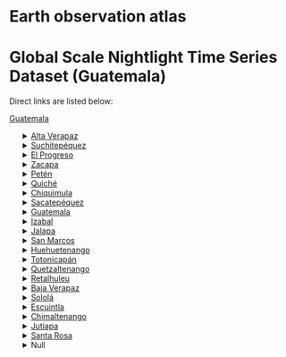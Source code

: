 # Earth observation atlas
 # Global Scale Nightlight Time Series Dataset (Guatemala)
Direct links are listed below:

<a href="https://eoatlas-nightlight.s3.amazonaws.com/eoatlas-monthly-nightlight-00075.csv">Guatemala</a>
<ul>
<details>
<summary><a href="https://eoatlas-nightlight.s3.amazonaws.com/eoatlas-monthly-nightlight-01324.csv">Alta Verapaz</a></summary>
<ul>
<ol>
<li><a href="https://eoatlas-nightlight.s3.amazonaws.com/eoatlas-monthly-nightlight-25172.csv">Cahabón</a></li><li><a href="https://eoatlas-nightlight.s3.amazonaws.com/eoatlas-monthly-nightlight-25179.csv">Chahal</a></li><li><a href="https://eoatlas-nightlight.s3.amazonaws.com/eoatlas-monthly-nightlight-25184.csv">Chicamán</a></li><li><a href="https://eoatlas-nightlight.s3.amazonaws.com/eoatlas-monthly-nightlight-25192.csv">Chisec</a></li><li><a href="https://eoatlas-nightlight.s3.amazonaws.com/eoatlas-monthly-nightlight-25196.csv">Cobán</a></li><li><a href="https://eoatlas-nightlight.s3.amazonaws.com/eoatlas-monthly-nightlight-25233.csv">Fray Bartolomé de Las Casas</a></li><li><a href="https://eoatlas-nightlight.s3.amazonaws.com/eoatlas-monthly-nightlight-25268.csv">Lanquín</a></li><li><a href="https://eoatlas-nightlight.s3.amazonaws.com/eoatlas-monthly-nightlight-25303.csv">Panzós</a></li><li><a href="https://eoatlas-nightlight.s3.amazonaws.com/eoatlas-monthly-nightlight-25323.csv">Raxruhá</a></li><li><a href="https://eoatlas-nightlight.s3.amazonaws.com/eoatlas-monthly-nightlight-25356.csv">San Cristóbal Verapaz</a></li><li><a href="https://eoatlas-nightlight.s3.amazonaws.com/eoatlas-monthly-nightlight-25381.csv">San Juan Chamelco</a></li><li><a href="https://eoatlas-nightlight.s3.amazonaws.com/eoatlas-monthly-nightlight-25412.csv">San Pedro Carchá</a></li><li><a href="https://eoatlas-nightlight.s3.amazonaws.com/eoatlas-monthly-nightlight-25435.csv">Santa Catalina La Tinta</a></li><li><a href="https://eoatlas-nightlight.s3.amazonaws.com/eoatlas-monthly-nightlight-25447.csv">Santa Cruz Verapaz</a></li><li><a href="https://eoatlas-nightlight.s3.amazonaws.com/eoatlas-monthly-nightlight-25465.csv">Senahú</a></li><li><a href="https://eoatlas-nightlight.s3.amazonaws.com/eoatlas-monthly-nightlight-25475.csv">Tactic</a></li><li><a href="https://eoatlas-nightlight.s3.amazonaws.com/eoatlas-monthly-nightlight-25477.csv">Tamahú</a></li><li><a href="https://eoatlas-nightlight.s3.amazonaws.com/eoatlas-monthly-nightlight-25486.csv">Tucurú</a></li></ul>
</ol>
</details>
<details>
<summary><a href="https://eoatlas-nightlight.s3.amazonaws.com/eoatlas-monthly-nightlight-01325.csv">Suchitepéquez</a></summary>
<ul>
<ol>
<li><a href="https://eoatlas-nightlight.s3.amazonaws.com/eoatlas-monthly-nightlight-25183.csv">Chicacao</a></li><li><a href="https://eoatlas-nightlight.s3.amazonaws.com/eoatlas-monthly-nightlight-25212.csv">Cuyotenango</a></li><li><a href="https://eoatlas-nightlight.s3.amazonaws.com/eoatlas-monthly-nightlight-25277.csv">Mazatenango</a></li><li><a href="https://eoatlas-nightlight.s3.amazonaws.com/eoatlas-monthly-nightlight-25307.csv">Patulul</a></li><li><a href="https://eoatlas-nightlight.s3.amazonaws.com/eoatlas-monthly-nightlight-25315.csv">Pueblo Nuevo</a></li><li><a href="https://eoatlas-nightlight.s3.amazonaws.com/eoatlas-monthly-nightlight-25326.csv">Río Bravo</a></li><li><a href="https://eoatlas-nightlight.s3.amazonaws.com/eoatlas-monthly-nightlight-25331.csv">Samayac</a></li><li><a href="https://eoatlas-nightlight.s3.amazonaws.com/eoatlas-monthly-nightlight-25345.csv">San Antonio Suchitepéquez</a></li><li><a href="https://eoatlas-nightlight.s3.amazonaws.com/eoatlas-monthly-nightlight-25350.csv">San Bernardino</a></li><li><a href="https://eoatlas-nightlight.s3.amazonaws.com/eoatlas-monthly-nightlight-25362.csv">San Francisco Zapotitlán</a></li><li><a href="https://eoatlas-nightlight.s3.amazonaws.com/eoatlas-monthly-nightlight-25363.csv">San Gabriel</a></li><li><a href="https://eoatlas-nightlight.s3.amazonaws.com/eoatlas-monthly-nightlight-25373.csv">San José El Ídolo</a></li><li><a href="https://eoatlas-nightlight.s3.amazonaws.com/eoatlas-monthly-nightlight-25375.csv">San José La Máquina</a></li><li><a href="https://eoatlas-nightlight.s3.amazonaws.com/eoatlas-monthly-nightlight-25380.csv">San Juan Bautista</a></li><li><a href="https://eoatlas-nightlight.s3.amazonaws.com/eoatlas-monthly-nightlight-25388.csv">San Lorenzo</a></li><li><a href="https://eoatlas-nightlight.s3.amazonaws.com/eoatlas-monthly-nightlight-25406.csv">San Miguel Panán</a></li><li><a href="https://eoatlas-nightlight.s3.amazonaws.com/eoatlas-monthly-nightlight-25409.csv">San Pablo Jocopilas</a></li><li><a href="https://eoatlas-nightlight.s3.amazonaws.com/eoatlas-monthly-nightlight-25433.csv">Santa Bárbara</a></li><li><a href="https://eoatlas-nightlight.s3.amazonaws.com/eoatlas-monthly-nightlight-25461.csv">Santo Domingo Suchitepéquez</a></li><li><a href="https://eoatlas-nightlight.s3.amazonaws.com/eoatlas-monthly-nightlight-25463.csv">Santo Tomás La Unión</a></li><li><a href="https://eoatlas-nightlight.s3.amazonaws.com/eoatlas-monthly-nightlight-25499.csv">Zunilito</a></li></ul>
</ol>
</details>
<details>
<summary><a href="https://eoatlas-nightlight.s3.amazonaws.com/eoatlas-monthly-nightlight-01326.csv">El Progreso</a></summary>
<ul>
<ol>
<li><a href="https://eoatlas-nightlight.s3.amazonaws.com/eoatlas-monthly-nightlight-25219.csv">El Jícaro</a></li><li><a href="https://eoatlas-nightlight.s3.amazonaws.com/eoatlas-monthly-nightlight-25238.csv">Guastatoya</a></li><li><a href="https://eoatlas-nightlight.s3.amazonaws.com/eoatlas-monthly-nightlight-25283.csv">Morazán</a></li><li><a href="https://eoatlas-nightlight.s3.amazonaws.com/eoatlas-monthly-nightlight-25332.csv">San Agustín Acasaguastlán</a></li><li><a href="https://eoatlas-nightlight.s3.amazonaws.com/eoatlas-monthly-nightlight-25342.csv">San Antonio La Paz</a></li><li><a href="https://eoatlas-nightlight.s3.amazonaws.com/eoatlas-monthly-nightlight-25353.csv">San Cristóbal Acasaguastlán</a></li><li><a href="https://eoatlas-nightlight.s3.amazonaws.com/eoatlas-monthly-nightlight-25428.csv">Sanarate</a></li><li><a href="https://eoatlas-nightlight.s3.amazonaws.com/eoatlas-monthly-nightlight-25429.csv">Sansare</a></li></ul>
</ol>
</details>
<details>
<summary><a href="https://eoatlas-nightlight.s3.amazonaws.com/eoatlas-monthly-nightlight-01327.csv">Zacapa</a></summary>
<ul>
<ol>
<li><a href="https://eoatlas-nightlight.s3.amazonaws.com/eoatlas-monthly-nightlight-25170.csv">Cabañas</a></li><li><a href="https://eoatlas-nightlight.s3.amazonaws.com/eoatlas-monthly-nightlight-25229.csv">Estanzuela</a></li><li><a href="https://eoatlas-nightlight.s3.amazonaws.com/eoatlas-monthly-nightlight-25236.csv">Gualán</a></li><li><a href="https://eoatlas-nightlight.s3.amazonaws.com/eoatlas-monthly-nightlight-25243.csv">Huité</a></li><li><a href="https://eoatlas-nightlight.s3.amazonaws.com/eoatlas-monthly-nightlight-25265.csv">La Unión</a></li><li><a href="https://eoatlas-nightlight.s3.amazonaws.com/eoatlas-monthly-nightlight-25327.csv">Río Hondo</a></li><li><a href="https://eoatlas-nightlight.s3.amazonaws.com/eoatlas-monthly-nightlight-25357.csv">San Diego</a></li><li><a href="https://eoatlas-nightlight.s3.amazonaws.com/eoatlas-monthly-nightlight-25367.csv">San Jorge</a></li><li><a href="https://eoatlas-nightlight.s3.amazonaws.com/eoatlas-monthly-nightlight-25481.csv">Teculután</a></li><li><a href="https://eoatlas-nightlight.s3.amazonaws.com/eoatlas-monthly-nightlight-25489.csv">Usumatlán</a></li><li><a href="https://eoatlas-nightlight.s3.amazonaws.com/eoatlas-monthly-nightlight-25494.csv">Zacapa</a></li></ul>
</ol>
</details>
<details>
<summary><a href="https://eoatlas-nightlight.s3.amazonaws.com/eoatlas-monthly-nightlight-01328.csv">Petén</a></summary>
<ul>
<ol>
</ul>
</ol>
</details>
<details>
<summary><a href="https://eoatlas-nightlight.s3.amazonaws.com/eoatlas-monthly-nightlight-01329.csv">Quiché</a></summary>
<ul>
<ol>
<li><a href="https://eoatlas-nightlight.s3.amazonaws.com/eoatlas-monthly-nightlight-25175.csv">Canillá</a></li><li><a href="https://eoatlas-nightlight.s3.amazonaws.com/eoatlas-monthly-nightlight-25180.csv">Chajul</a></li><li><a href="https://eoatlas-nightlight.s3.amazonaws.com/eoatlas-monthly-nightlight-25185.csv">Chiché</a></li><li><a href="https://eoatlas-nightlight.s3.amazonaws.com/eoatlas-monthly-nightlight-25186.csv">Chichicastenango</a></li><li><a href="https://eoatlas-nightlight.s3.amazonaws.com/eoatlas-monthly-nightlight-25189.csv">Chinique</a></li><li><a href="https://eoatlas-nightlight.s3.amazonaws.com/eoatlas-monthly-nightlight-25211.csv">Cunén</a></li><li><a href="https://eoatlas-nightlight.s3.amazonaws.com/eoatlas-monthly-nightlight-25245.csv">Ixcán</a></li><li><a href="https://eoatlas-nightlight.s3.amazonaws.com/eoatlas-monthly-nightlight-25255.csv">Joyabaj</a></li><li><a href="https://eoatlas-nightlight.s3.amazonaws.com/eoatlas-monthly-nightlight-25286.csv">Nebaj</a></li><li><a href="https://eoatlas-nightlight.s3.amazonaws.com/eoatlas-monthly-nightlight-25297.csv">Pachalum</a></li><li><a href="https://eoatlas-nightlight.s3.amazonaws.com/eoatlas-monthly-nightlight-25309.csv">Patzité</a></li><li><a href="https://eoatlas-nightlight.s3.amazonaws.com/eoatlas-monthly-nightlight-25328.csv">Sacapulas</a></li><li><a href="https://eoatlas-nightlight.s3.amazonaws.com/eoatlas-monthly-nightlight-25335.csv">San Andrés Sajcabajá</a></li><li><a href="https://eoatlas-nightlight.s3.amazonaws.com/eoatlas-monthly-nightlight-25341.csv">San Antonio Ilotenango</a></li><li><a href="https://eoatlas-nightlight.s3.amazonaws.com/eoatlas-monthly-nightlight-25347.csv">San Bartolomé Jocotenango</a></li><li><a href="https://eoatlas-nightlight.s3.amazonaws.com/eoatlas-monthly-nightlight-25382.csv">San Juan Cotzal</a></li><li><a href="https://eoatlas-nightlight.s3.amazonaws.com/eoatlas-monthly-nightlight-25413.csv">San Pedro Jocopilas</a></li><li><a href="https://eoatlas-nightlight.s3.amazonaws.com/eoatlas-monthly-nightlight-25443.csv">Santa Cruz del Quiché</a></li><li><a href="https://eoatlas-nightlight.s3.amazonaws.com/eoatlas-monthly-nightlight-25488.csv">Uspantán</a></li><li><a href="https://eoatlas-nightlight.s3.amazonaws.com/eoatlas-monthly-nightlight-25495.csv">Zacualpa</a></li></ul>
</ol>
</details>
<details>
<summary><a href="https://eoatlas-nightlight.s3.amazonaws.com/eoatlas-monthly-nightlight-01330.csv">Chiquimula</a></summary>
<ul>
<ol>
<li><a href="https://eoatlas-nightlight.s3.amazonaws.com/eoatlas-monthly-nightlight-25174.csv">Camotán</a></li><li><a href="https://eoatlas-nightlight.s3.amazonaws.com/eoatlas-monthly-nightlight-25190.csv">Chiquimula</a></li><li><a href="https://eoatlas-nightlight.s3.amazonaws.com/eoatlas-monthly-nightlight-25205.csv">Concepción Las Minas</a></li><li><a href="https://eoatlas-nightlight.s3.amazonaws.com/eoatlas-monthly-nightlight-25227.csv">Esquipulas</a></li><li><a href="https://eoatlas-nightlight.s3.amazonaws.com/eoatlas-monthly-nightlight-25244.csv">Ipala</a></li><li><a href="https://eoatlas-nightlight.s3.amazonaws.com/eoatlas-monthly-nightlight-25253.csv">Jocotán</a></li><li><a href="https://eoatlas-nightlight.s3.amazonaws.com/eoatlas-monthly-nightlight-25294.csv">Olopa</a></li><li><a href="https://eoatlas-nightlight.s3.amazonaws.com/eoatlas-monthly-nightlight-25321.csv">Quezaltepeque</a></li><li><a href="https://eoatlas-nightlight.s3.amazonaws.com/eoatlas-monthly-nightlight-25365.csv">San Jacinto</a></li><li><a href="https://eoatlas-nightlight.s3.amazonaws.com/eoatlas-monthly-nightlight-25374.csv">San José La Arada</a></li><li><a href="https://eoatlas-nightlight.s3.amazonaws.com/eoatlas-monthly-nightlight-25383.csv">San Juan Ermita</a></li></ul>
</ol>
</details>
<details>
<summary><a href="https://eoatlas-nightlight.s3.amazonaws.com/eoatlas-monthly-nightlight-01331.csv">Sacatepéquez</a></summary>
<ul>
<ol>
<li><a href="https://eoatlas-nightlight.s3.amazonaws.com/eoatlas-monthly-nightlight-25162.csv">Alotenango</a></li><li><a href="https://eoatlas-nightlight.s3.amazonaws.com/eoatlas-monthly-nightlight-25164.csv">Antigua Guatemala</a></li><li><a href="https://eoatlas-nightlight.s3.amazonaws.com/eoatlas-monthly-nightlight-25194.csv">Ciudad Vieja</a></li><li><a href="https://eoatlas-nightlight.s3.amazonaws.com/eoatlas-monthly-nightlight-25254.csv">Jocotenango</a></li><li><a href="https://eoatlas-nightlight.s3.amazonaws.com/eoatlas-monthly-nightlight-25272.csv">Magdalena Milpas Altas</a></li><li><a href="https://eoatlas-nightlight.s3.amazonaws.com/eoatlas-monthly-nightlight-25306.csv">Pastores</a></li><li><a href="https://eoatlas-nightlight.s3.amazonaws.com/eoatlas-monthly-nightlight-25339.csv">San Antonio Aguas Calientes</a></li><li><a href="https://eoatlas-nightlight.s3.amazonaws.com/eoatlas-monthly-nightlight-25348.csv">San Bartolomé Milpas Altas</a></li><li><a href="https://eoatlas-nightlight.s3.amazonaws.com/eoatlas-monthly-nightlight-25390.csv">San Lucas Sacatepéquez</a></li><li><a href="https://eoatlas-nightlight.s3.amazonaws.com/eoatlas-monthly-nightlight-25404.csv">San Miguel Dueñas</a></li><li><a href="https://eoatlas-nightlight.s3.amazonaws.com/eoatlas-monthly-nightlight-25436.csv">Santa Catarina Barahona</a></li><li><a href="https://eoatlas-nightlight.s3.amazonaws.com/eoatlas-monthly-nightlight-25451.csv">Santa Lucía Milpas Altas</a></li><li><a href="https://eoatlas-nightlight.s3.amazonaws.com/eoatlas-monthly-nightlight-25454.csv">Santa María de Jesús</a></li><li><a href="https://eoatlas-nightlight.s3.amazonaws.com/eoatlas-monthly-nightlight-25460.csv">Santiago Sacatepéquez</a></li><li><a href="https://eoatlas-nightlight.s3.amazonaws.com/eoatlas-monthly-nightlight-25462.csv">Santo Domingo Xenacoj</a></li><li><a href="https://eoatlas-nightlight.s3.amazonaws.com/eoatlas-monthly-nightlight-25473.csv">Sumpango</a></li></ul>
</ol>
</details>
<details>
<summary><a href="https://eoatlas-nightlight.s3.amazonaws.com/eoatlas-monthly-nightlight-01332.csv">Guatemala</a></summary>
<ul>
<ol>
<li><a href="https://eoatlas-nightlight.s3.amazonaws.com/eoatlas-monthly-nightlight-25163.csv">Amatitlán</a></li><li><a href="https://eoatlas-nightlight.s3.amazonaws.com/eoatlas-monthly-nightlight-25188.csv">Chinautla</a></li><li><a href="https://eoatlas-nightlight.s3.amazonaws.com/eoatlas-monthly-nightlight-25193.csv">Chuarrancho</a></li><li><a href="https://eoatlas-nightlight.s3.amazonaws.com/eoatlas-monthly-nightlight-25232.csv">Fraijanes</a></li><li><a href="https://eoatlas-nightlight.s3.amazonaws.com/eoatlas-monthly-nightlight-25239.csv">Guatemala</a></li><li><a href="https://eoatlas-nightlight.s3.amazonaws.com/eoatlas-monthly-nightlight-25266.csv">Lago De Amatitlan</a></li><li><a href="https://eoatlas-nightlight.s3.amazonaws.com/eoatlas-monthly-nightlight-25279.csv">Mixco</a></li><li><a href="https://eoatlas-nightlight.s3.amazonaws.com/eoatlas-monthly-nightlight-25299.csv">Palencia</a></li><li><a href="https://eoatlas-nightlight.s3.amazonaws.com/eoatlas-monthly-nightlight-25311.csv">Petapa</a></li><li><a href="https://eoatlas-nightlight.s3.amazonaws.com/eoatlas-monthly-nightlight-25372.csv">San José del Golfo</a></li><li><a href="https://eoatlas-nightlight.s3.amazonaws.com/eoatlas-monthly-nightlight-25377.csv">San José Pinula</a></li><li><a href="https://eoatlas-nightlight.s3.amazonaws.com/eoatlas-monthly-nightlight-25386.csv">San Juan Sacatepéquez</a></li><li><a href="https://eoatlas-nightlight.s3.amazonaws.com/eoatlas-monthly-nightlight-25411.csv">San Pedro Ayampuc</a></li><li><a href="https://eoatlas-nightlight.s3.amazonaws.com/eoatlas-monthly-nightlight-25417.csv">San Pedro Sacatepéquez</a></li><li><a href="https://eoatlas-nightlight.s3.amazonaws.com/eoatlas-monthly-nightlight-25423.csv">San Raimundo</a></li><li><a href="https://eoatlas-nightlight.s3.amazonaws.com/eoatlas-monthly-nightlight-25440.csv">Santa Catarina Pinula</a></li><li><a href="https://eoatlas-nightlight.s3.amazonaws.com/eoatlas-monthly-nightlight-25490.csv">Villa Canales</a></li><li><a href="https://eoatlas-nightlight.s3.amazonaws.com/eoatlas-monthly-nightlight-25491.csv">Villa Nueva</a></li></ul>
</ol>
</details>
<details>
<summary><a href="https://eoatlas-nightlight.s3.amazonaws.com/eoatlas-monthly-nightlight-01333.csv">Izabal</a></summary>
<ul>
<ol>
<li><a href="https://eoatlas-nightlight.s3.amazonaws.com/eoatlas-monthly-nightlight-25218.csv">El Estor</a></li><li><a href="https://eoatlas-nightlight.s3.amazonaws.com/eoatlas-monthly-nightlight-25270.csv">Lívingston</a></li><li><a href="https://eoatlas-nightlight.s3.amazonaws.com/eoatlas-monthly-nightlight-25271.csv">Los Amates</a></li><li><a href="https://eoatlas-nightlight.s3.amazonaws.com/eoatlas-monthly-nightlight-25282.csv">Morales</a></li><li><a href="https://eoatlas-nightlight.s3.amazonaws.com/eoatlas-monthly-nightlight-25317.csv">Puerto Barrios</a></li></ul>
</ol>
</details>
<details>
<summary><a href="https://eoatlas-nightlight.s3.amazonaws.com/eoatlas-monthly-nightlight-01334.csv">Jalapa</a></summary>
<ul>
<ol>
<li><a href="https://eoatlas-nightlight.s3.amazonaws.com/eoatlas-monthly-nightlight-25250.csv">Jalapa</a></li><li><a href="https://eoatlas-nightlight.s3.amazonaws.com/eoatlas-monthly-nightlight-25276.csv">Mataquescuintla</a></li><li><a href="https://eoatlas-nightlight.s3.amazonaws.com/eoatlas-monthly-nightlight-25281.csv">Monjas</a></li><li><a href="https://eoatlas-nightlight.s3.amazonaws.com/eoatlas-monthly-nightlight-25351.csv">San Carlos Alzatate</a></li><li><a href="https://eoatlas-nightlight.s3.amazonaws.com/eoatlas-monthly-nightlight-25393.csv">San Luis Jilotepeque</a></li><li><a href="https://eoatlas-nightlight.s3.amazonaws.com/eoatlas-monthly-nightlight-25394.csv">San Manuel Chaparrón</a></li><li><a href="https://eoatlas-nightlight.s3.amazonaws.com/eoatlas-monthly-nightlight-25416.csv">San Pedro Pinula</a></li></ul>
</ol>
</details>
<details>
<summary><a href="https://eoatlas-nightlight.s3.amazonaws.com/eoatlas-monthly-nightlight-01335.csv">San Marcos</a></summary>
<ul>
<ol>
<li><a href="https://eoatlas-nightlight.s3.amazonaws.com/eoatlas-monthly-nightlight-25167.csv">Ayutla</a></li><li><a href="https://eoatlas-nightlight.s3.amazonaws.com/eoatlas-monthly-nightlight-25178.csv">Catarina</a></li><li><a href="https://eoatlas-nightlight.s3.amazonaws.com/eoatlas-monthly-nightlight-25201.csv">Comitancillo</a></li><li><a href="https://eoatlas-nightlight.s3.amazonaws.com/eoatlas-monthly-nightlight-25206.csv">Concepción Tutuapa</a></li><li><a href="https://eoatlas-nightlight.s3.amazonaws.com/eoatlas-monthly-nightlight-25222.csv">El Quetzal</a></li><li><a href="https://eoatlas-nightlight.s3.amazonaws.com/eoatlas-monthly-nightlight-25223.csv">El Rodeo</a></li><li><a href="https://eoatlas-nightlight.s3.amazonaws.com/eoatlas-monthly-nightlight-25225.csv">El Tumbador</a></li><li><a href="https://eoatlas-nightlight.s3.amazonaws.com/eoatlas-monthly-nightlight-25228.csv">Esquipulas Palo Gordo</a></li><li><a href="https://eoatlas-nightlight.s3.amazonaws.com/eoatlas-monthly-nightlight-25246.csv">Ixchiguán</a></li><li><a href="https://eoatlas-nightlight.s3.amazonaws.com/eoatlas-monthly-nightlight-25257.csv">La Blanca</a></li><li><a href="https://eoatlas-nightlight.s3.amazonaws.com/eoatlas-monthly-nightlight-25264.csv">La Reforma</a></li><li><a href="https://eoatlas-nightlight.s3.amazonaws.com/eoatlas-monthly-nightlight-25273.csv">Malacatán</a></li><li><a href="https://eoatlas-nightlight.s3.amazonaws.com/eoatlas-monthly-nightlight-25290.csv">Nuevo Progreso</a></li><li><a href="https://eoatlas-nightlight.s3.amazonaws.com/eoatlas-monthly-nightlight-25292.csv">Ocós</a></li><li><a href="https://eoatlas-nightlight.s3.amazonaws.com/eoatlas-monthly-nightlight-25298.csv">Pajapita</a></li><li><a href="https://eoatlas-nightlight.s3.amazonaws.com/eoatlas-monthly-nightlight-25325.csv">Río Blanco</a></li><li><a href="https://eoatlas-nightlight.s3.amazonaws.com/eoatlas-monthly-nightlight-25344.csv">San Antonio Sacatepéquez</a></li><li><a href="https://eoatlas-nightlight.s3.amazonaws.com/eoatlas-monthly-nightlight-25354.csv">San Cristóbal Cucho</a></li><li><a href="https://eoatlas-nightlight.s3.amazonaws.com/eoatlas-monthly-nightlight-25376.csv">San José Ojetenam</a></li><li><a href="https://eoatlas-nightlight.s3.amazonaws.com/eoatlas-monthly-nightlight-25389.csv">San Lorenzo</a></li><li><a href="https://eoatlas-nightlight.s3.amazonaws.com/eoatlas-monthly-nightlight-25395.csv">San Marcos</a></li><li><a href="https://eoatlas-nightlight.s3.amazonaws.com/eoatlas-monthly-nightlight-25405.csv">San Miguel Ixtahuacán</a></li><li><a href="https://eoatlas-nightlight.s3.amazonaws.com/eoatlas-monthly-nightlight-25408.csv">San Pablo</a></li><li><a href="https://eoatlas-nightlight.s3.amazonaws.com/eoatlas-monthly-nightlight-25418.csv">San Pedro Sacatepéquez</a></li><li><a href="https://eoatlas-nightlight.s3.amazonaws.com/eoatlas-monthly-nightlight-25422.csv">San Rafael Pie de la Cuesta</a></li><li><a href="https://eoatlas-nightlight.s3.amazonaws.com/eoatlas-monthly-nightlight-25467.csv">Sibinal</a></li><li><a href="https://eoatlas-nightlight.s3.amazonaws.com/eoatlas-monthly-nightlight-25468.csv">Sipacapa</a></li><li><a href="https://eoatlas-nightlight.s3.amazonaws.com/eoatlas-monthly-nightlight-25474.csv">Tacaná</a></li><li><a href="https://eoatlas-nightlight.s3.amazonaws.com/eoatlas-monthly-nightlight-25476.csv">Tajumulco</a></li><li><a href="https://eoatlas-nightlight.s3.amazonaws.com/eoatlas-monthly-nightlight-25482.csv">Tejutla</a></li></ul>
</ol>
</details>
<details>
<summary><a href="https://eoatlas-nightlight.s3.amazonaws.com/eoatlas-monthly-nightlight-01336.csv">Huehuetenango</a></summary>
<ul>
<ol>
<li><a href="https://eoatlas-nightlight.s3.amazonaws.com/eoatlas-monthly-nightlight-25160.csv">Aguacatán</a></li><li><a href="https://eoatlas-nightlight.s3.amazonaws.com/eoatlas-monthly-nightlight-25169.csv">Barillas</a></li><li><a href="https://eoatlas-nightlight.s3.amazonaws.com/eoatlas-monthly-nightlight-25182.csv">Chiantla</a></li><li><a href="https://eoatlas-nightlight.s3.amazonaws.com/eoatlas-monthly-nightlight-25198.csv">Colotenango</a></li><li><a href="https://eoatlas-nightlight.s3.amazonaws.com/eoatlas-monthly-nightlight-25204.csv">Concepción Huista</a></li><li><a href="https://eoatlas-nightlight.s3.amazonaws.com/eoatlas-monthly-nightlight-25210.csv">Cuilco</a></li><li><a href="https://eoatlas-nightlight.s3.amazonaws.com/eoatlas-monthly-nightlight-25241.csv">Huehuetenango</a></li><li><a href="https://eoatlas-nightlight.s3.amazonaws.com/eoatlas-monthly-nightlight-25247.csv">Ixtahuacán</a></li><li><a href="https://eoatlas-nightlight.s3.amazonaws.com/eoatlas-monthly-nightlight-25249.csv">Jacaltenango</a></li><li><a href="https://eoatlas-nightlight.s3.amazonaws.com/eoatlas-monthly-nightlight-25259.csv">La Democracia</a></li><li><a href="https://eoatlas-nightlight.s3.amazonaws.com/eoatlas-monthly-nightlight-25262.csv">La Libertad</a></li><li><a href="https://eoatlas-nightlight.s3.amazonaws.com/eoatlas-monthly-nightlight-25274.csv">Malacatancito</a></li><li><a href="https://eoatlas-nightlight.s3.amazonaws.com/eoatlas-monthly-nightlight-25287.csv">Nentón</a></li><li><a href="https://eoatlas-nightlight.s3.amazonaws.com/eoatlas-monthly-nightlight-25312.csv">Petatán</a></li><li><a href="https://eoatlas-nightlight.s3.amazonaws.com/eoatlas-monthly-nightlight-25340.csv">San Antonio Huista</a></li><li><a href="https://eoatlas-nightlight.s3.amazonaws.com/eoatlas-monthly-nightlight-25364.csv">San Gaspar Ixchil</a></li><li><a href="https://eoatlas-nightlight.s3.amazonaws.com/eoatlas-monthly-nightlight-25379.csv">San Juan Atitán</a></li><li><a href="https://eoatlas-nightlight.s3.amazonaws.com/eoatlas-monthly-nightlight-25384.csv">San Juan Ixcoy</a></li><li><a href="https://eoatlas-nightlight.s3.amazonaws.com/eoatlas-monthly-nightlight-25401.csv">San Mateo Ixtatán</a></li><li><a href="https://eoatlas-nightlight.s3.amazonaws.com/eoatlas-monthly-nightlight-25402.csv">San Miguel Acatán</a></li><li><a href="https://eoatlas-nightlight.s3.amazonaws.com/eoatlas-monthly-nightlight-25415.csv">San Pedro Necta</a></li><li><a href="https://eoatlas-nightlight.s3.amazonaws.com/eoatlas-monthly-nightlight-25419.csv">San Rafael La Independencia</a></li><li><a href="https://eoatlas-nightlight.s3.amazonaws.com/eoatlas-monthly-nightlight-25421.csv">San Rafael Petzal</a></li><li><a href="https://eoatlas-nightlight.s3.amazonaws.com/eoatlas-monthly-nightlight-25425.csv">San Sebastián Coatán</a></li><li><a href="https://eoatlas-nightlight.s3.amazonaws.com/eoatlas-monthly-nightlight-25426.csv">San Sebastián Huehuetenango</a></li><li><a href="https://eoatlas-nightlight.s3.amazonaws.com/eoatlas-monthly-nightlight-25431.csv">Santa Ana Huista</a></li><li><a href="https://eoatlas-nightlight.s3.amazonaws.com/eoatlas-monthly-nightlight-25434.csv">Santa Bárbara</a></li><li><a href="https://eoatlas-nightlight.s3.amazonaws.com/eoatlas-monthly-nightlight-25448.csv">Santa Eulalia</a></li><li><a href="https://eoatlas-nightlight.s3.amazonaws.com/eoatlas-monthly-nightlight-25459.csv">Santiago Chimaltenango</a></li><li><a href="https://eoatlas-nightlight.s3.amazonaws.com/eoatlas-monthly-nightlight-25472.csv">Soloma</a></li><li><a href="https://eoatlas-nightlight.s3.amazonaws.com/eoatlas-monthly-nightlight-25480.csv">Tectitán</a></li><li><a href="https://eoatlas-nightlight.s3.amazonaws.com/eoatlas-monthly-nightlight-25484.csv">Todos Santos Cuchumatán</a></li><li><a href="https://eoatlas-nightlight.s3.amazonaws.com/eoatlas-monthly-nightlight-25487.csv">Unión Cantinil</a></li></ul>
</ol>
</details>
<details>
<summary><a href="https://eoatlas-nightlight.s3.amazonaws.com/eoatlas-monthly-nightlight-01337.csv">Totonicapán</a></summary>
<ul>
<ol>
<li><a href="https://eoatlas-nightlight.s3.amazonaws.com/eoatlas-monthly-nightlight-25280.csv">Momostenango</a></li><li><a href="https://eoatlas-nightlight.s3.amazonaws.com/eoatlas-monthly-nightlight-25338.csv">San Andrés Xecul</a></li><li><a href="https://eoatlas-nightlight.s3.amazonaws.com/eoatlas-monthly-nightlight-25346.csv">San Bartolo</a></li><li><a href="https://eoatlas-nightlight.s3.amazonaws.com/eoatlas-monthly-nightlight-25355.csv">San Cristóbal Totonicapán</a></li><li><a href="https://eoatlas-nightlight.s3.amazonaws.com/eoatlas-monthly-nightlight-25360.csv">San Francisco El Alto</a></li><li><a href="https://eoatlas-nightlight.s3.amazonaws.com/eoatlas-monthly-nightlight-25450.csv">Santa Lucía La Reforma</a></li><li><a href="https://eoatlas-nightlight.s3.amazonaws.com/eoatlas-monthly-nightlight-25453.csv">Santa María Chiquimula</a></li><li><a href="https://eoatlas-nightlight.s3.amazonaws.com/eoatlas-monthly-nightlight-25485.csv">Totonicapán</a></li></ul>
</ol>
</details>
<details>
<summary><a href="https://eoatlas-nightlight.s3.amazonaws.com/eoatlas-monthly-nightlight-01338.csv">Quetzaltenango</a></summary>
<ul>
<ol>
<li><a href="https://eoatlas-nightlight.s3.amazonaws.com/eoatlas-monthly-nightlight-25161.csv">Almolonga</a></li><li><a href="https://eoatlas-nightlight.s3.amazonaws.com/eoatlas-monthly-nightlight-25171.csv">Cabricán</a></li><li><a href="https://eoatlas-nightlight.s3.amazonaws.com/eoatlas-monthly-nightlight-25173.csv">Cajolá</a></li><li><a href="https://eoatlas-nightlight.s3.amazonaws.com/eoatlas-monthly-nightlight-25176.csv">Cantel</a></li><li><a href="https://eoatlas-nightlight.s3.amazonaws.com/eoatlas-monthly-nightlight-25195.csv">Coatepeque</a></li><li><a href="https://eoatlas-nightlight.s3.amazonaws.com/eoatlas-monthly-nightlight-25197.csv">Colomba</a></li><li><a href="https://eoatlas-nightlight.s3.amazonaws.com/eoatlas-monthly-nightlight-25203.csv">Concepción Chiquirichapa</a></li><li><a href="https://eoatlas-nightlight.s3.amazonaws.com/eoatlas-monthly-nightlight-25220.csv">El Palmar</a></li><li><a href="https://eoatlas-nightlight.s3.amazonaws.com/eoatlas-monthly-nightlight-25231.csv">Flores Costa Cuca</a></li><li><a href="https://eoatlas-nightlight.s3.amazonaws.com/eoatlas-monthly-nightlight-25234.csv">Génova</a></li><li><a href="https://eoatlas-nightlight.s3.amazonaws.com/eoatlas-monthly-nightlight-25242.csv">Huitán</a></li><li><a href="https://eoatlas-nightlight.s3.amazonaws.com/eoatlas-monthly-nightlight-25260.csv">La Esperanza</a></li><li><a href="https://eoatlas-nightlight.s3.amazonaws.com/eoatlas-monthly-nightlight-25293.csv">Olintepeque</a></li><li><a href="https://eoatlas-nightlight.s3.amazonaws.com/eoatlas-monthly-nightlight-25296.csv">Ostuncalco</a></li><li><a href="https://eoatlas-nightlight.s3.amazonaws.com/eoatlas-monthly-nightlight-25300.csv">Palestina de Los Altos</a></li><li><a href="https://eoatlas-nightlight.s3.amazonaws.com/eoatlas-monthly-nightlight-25320.csv">Quetzaltenango</a></li><li><a href="https://eoatlas-nightlight.s3.amazonaws.com/eoatlas-monthly-nightlight-25330.csv">Salcajá</a></li><li><a href="https://eoatlas-nightlight.s3.amazonaws.com/eoatlas-monthly-nightlight-25352.csv">San Carlos Sija</a></li><li><a href="https://eoatlas-nightlight.s3.amazonaws.com/eoatlas-monthly-nightlight-25358.csv">San Felipe</a></li><li><a href="https://eoatlas-nightlight.s3.amazonaws.com/eoatlas-monthly-nightlight-25361.csv">San Francisco La Unión</a></li><li><a href="https://eoatlas-nightlight.s3.amazonaws.com/eoatlas-monthly-nightlight-25398.csv">San Martín Sacatepéquez</a></li><li><a href="https://eoatlas-nightlight.s3.amazonaws.com/eoatlas-monthly-nightlight-25400.csv">San Mateo</a></li><li><a href="https://eoatlas-nightlight.s3.amazonaws.com/eoatlas-monthly-nightlight-25407.csv">San Miguel Sigüila</a></li><li><a href="https://eoatlas-nightlight.s3.amazonaws.com/eoatlas-monthly-nightlight-25466.csv">Sibilia</a></li><li><a href="https://eoatlas-nightlight.s3.amazonaws.com/eoatlas-monthly-nightlight-25498.csv">Zunil</a></li></ul>
</ol>
</details>
<details>
<summary><a href="https://eoatlas-nightlight.s3.amazonaws.com/eoatlas-monthly-nightlight-01339.csv">Retalhuleu</a></summary>
<ul>
<ol>
<li><a href="https://eoatlas-nightlight.s3.amazonaws.com/eoatlas-monthly-nightlight-25181.csv">Champerico</a></li><li><a href="https://eoatlas-nightlight.s3.amazonaws.com/eoatlas-monthly-nightlight-25215.csv">El Asintal</a></li><li><a href="https://eoatlas-nightlight.s3.amazonaws.com/eoatlas-monthly-nightlight-25291.csv">Nuevo San Carlos</a></li><li><a href="https://eoatlas-nightlight.s3.amazonaws.com/eoatlas-monthly-nightlight-25324.csv">Retalhuleu</a></li><li><a href="https://eoatlas-nightlight.s3.amazonaws.com/eoatlas-monthly-nightlight-25337.csv">San Andrés Villa Seca</a></li><li><a href="https://eoatlas-nightlight.s3.amazonaws.com/eoatlas-monthly-nightlight-25399.csv">San Martín Zapotitlán</a></li><li><a href="https://eoatlas-nightlight.s3.amazonaws.com/eoatlas-monthly-nightlight-25424.csv">San Sebastián</a></li><li><a href="https://eoatlas-nightlight.s3.amazonaws.com/eoatlas-monthly-nightlight-25445.csv">Santa Cruz Muluá</a></li></ul>
</ol>
</details>
<details>
<summary><a href="https://eoatlas-nightlight.s3.amazonaws.com/eoatlas-monthly-nightlight-01340.csv">Baja Verapaz</a></summary>
<ul>
<ol>
<li><a href="https://eoatlas-nightlight.s3.amazonaws.com/eoatlas-monthly-nightlight-25208.csv">Cubulco</a></li><li><a href="https://eoatlas-nightlight.s3.amazonaws.com/eoatlas-monthly-nightlight-25217.csv">El Chol</a></li><li><a href="https://eoatlas-nightlight.s3.amazonaws.com/eoatlas-monthly-nightlight-25235.csv">Granados</a></li><li><a href="https://eoatlas-nightlight.s3.amazonaws.com/eoatlas-monthly-nightlight-25318.csv">Purulhá</a></li><li><a href="https://eoatlas-nightlight.s3.amazonaws.com/eoatlas-monthly-nightlight-25322.csv">Rabinal</a></li><li><a href="https://eoatlas-nightlight.s3.amazonaws.com/eoatlas-monthly-nightlight-25329.csv">Salamá</a></li><li><a href="https://eoatlas-nightlight.s3.amazonaws.com/eoatlas-monthly-nightlight-25366.csv">San Jerónimo</a></li><li><a href="https://eoatlas-nightlight.s3.amazonaws.com/eoatlas-monthly-nightlight-25403.csv">San Miguel Chicaj</a></li></ul>
</ol>
</details>
<details>
<summary><a href="https://eoatlas-nightlight.s3.amazonaws.com/eoatlas-monthly-nightlight-01341.csv">Sololá</a></summary>
<ul>
<ol>
<li><a href="https://eoatlas-nightlight.s3.amazonaws.com/eoatlas-monthly-nightlight-25202.csv">Concepción</a></li><li><a href="https://eoatlas-nightlight.s3.amazonaws.com/eoatlas-monthly-nightlight-25267.csv">Lago De Atitlan</a></li><li><a href="https://eoatlas-nightlight.s3.amazonaws.com/eoatlas-monthly-nightlight-25285.csv">Nahualá</a></li><li><a href="https://eoatlas-nightlight.s3.amazonaws.com/eoatlas-monthly-nightlight-25302.csv">Panajachel</a></li><li><a href="https://eoatlas-nightlight.s3.amazonaws.com/eoatlas-monthly-nightlight-25336.csv">San Andrés Semetabaj</a></li><li><a href="https://eoatlas-nightlight.s3.amazonaws.com/eoatlas-monthly-nightlight-25343.csv">San Antonio Palopó</a></li><li><a href="https://eoatlas-nightlight.s3.amazonaws.com/eoatlas-monthly-nightlight-25371.csv">San José Chacayá</a></li><li><a href="https://eoatlas-nightlight.s3.amazonaws.com/eoatlas-monthly-nightlight-25385.csv">San Juan La Laguna</a></li><li><a href="https://eoatlas-nightlight.s3.amazonaws.com/eoatlas-monthly-nightlight-25391.csv">San Lucas Tolimán</a></li><li><a href="https://eoatlas-nightlight.s3.amazonaws.com/eoatlas-monthly-nightlight-25396.csv">San Marcos La Laguna</a></li><li><a href="https://eoatlas-nightlight.s3.amazonaws.com/eoatlas-monthly-nightlight-25410.csv">San Pablo La Laguna</a></li><li><a href="https://eoatlas-nightlight.s3.amazonaws.com/eoatlas-monthly-nightlight-25414.csv">San Pedro La Laguna</a></li><li><a href="https://eoatlas-nightlight.s3.amazonaws.com/eoatlas-monthly-nightlight-25437.csv">Santa Catarina Ixtahuacán</a></li><li><a href="https://eoatlas-nightlight.s3.amazonaws.com/eoatlas-monthly-nightlight-25439.csv">Santa Catarina Palopó</a></li><li><a href="https://eoatlas-nightlight.s3.amazonaws.com/eoatlas-monthly-nightlight-25441.csv">Santa Clara La Laguna</a></li><li><a href="https://eoatlas-nightlight.s3.amazonaws.com/eoatlas-monthly-nightlight-25444.csv">Santa Cruz La Laguna</a></li><li><a href="https://eoatlas-nightlight.s3.amazonaws.com/eoatlas-monthly-nightlight-25452.csv">Santa Lucía Utatlán</a></li><li><a href="https://eoatlas-nightlight.s3.amazonaws.com/eoatlas-monthly-nightlight-25456.csv">Santa María Visitación</a></li><li><a href="https://eoatlas-nightlight.s3.amazonaws.com/eoatlas-monthly-nightlight-25458.csv">Santiago Atitlán</a></li><li><a href="https://eoatlas-nightlight.s3.amazonaws.com/eoatlas-monthly-nightlight-25471.csv">Sololá</a></li></ul>
</ol>
</details>
<details>
<summary><a href="https://eoatlas-nightlight.s3.amazonaws.com/eoatlas-monthly-nightlight-01342.csv">Escuintla</a></summary>
<ul>
<ol>
<li><a href="https://eoatlas-nightlight.s3.amazonaws.com/eoatlas-monthly-nightlight-25226.csv">Escuintla</a></li><li><a href="https://eoatlas-nightlight.s3.amazonaws.com/eoatlas-monthly-nightlight-25237.csv">Guanagazapa</a></li><li><a href="https://eoatlas-nightlight.s3.amazonaws.com/eoatlas-monthly-nightlight-25248.csv">Iztapa</a></li><li><a href="https://eoatlas-nightlight.s3.amazonaws.com/eoatlas-monthly-nightlight-25258.csv">La Democracia</a></li><li><a href="https://eoatlas-nightlight.s3.amazonaws.com/eoatlas-monthly-nightlight-25261.csv">La Gomera</a></li><li><a href="https://eoatlas-nightlight.s3.amazonaws.com/eoatlas-monthly-nightlight-25275.csv">Masagua</a></li><li><a href="https://eoatlas-nightlight.s3.amazonaws.com/eoatlas-monthly-nightlight-25288.csv">Nueva Concepción</a></li><li><a href="https://eoatlas-nightlight.s3.amazonaws.com/eoatlas-monthly-nightlight-25301.csv">Palín</a></li><li><a href="https://eoatlas-nightlight.s3.amazonaws.com/eoatlas-monthly-nightlight-25368.csv">San José</a></li><li><a href="https://eoatlas-nightlight.s3.amazonaws.com/eoatlas-monthly-nightlight-25427.csv">San Vicente Pacaya</a></li><li><a href="https://eoatlas-nightlight.s3.amazonaws.com/eoatlas-monthly-nightlight-25449.csv">Santa Lucía Cotzumalguapa</a></li><li><a href="https://eoatlas-nightlight.s3.amazonaws.com/eoatlas-monthly-nightlight-25469.csv">Sipacate</a></li><li><a href="https://eoatlas-nightlight.s3.amazonaws.com/eoatlas-monthly-nightlight-25470.csv">Siquinalá</a></li><li><a href="https://eoatlas-nightlight.s3.amazonaws.com/eoatlas-monthly-nightlight-25483.csv">Tiquisate</a></li></ul>
</ol>
</details>
<details>
<summary><a href="https://eoatlas-nightlight.s3.amazonaws.com/eoatlas-monthly-nightlight-01343.csv">Chimaltenango</a></summary>
<ul>
<ol>
<li><a href="https://eoatlas-nightlight.s3.amazonaws.com/eoatlas-monthly-nightlight-25158.csv">Acatenango</a></li><li><a href="https://eoatlas-nightlight.s3.amazonaws.com/eoatlas-monthly-nightlight-25187.csv">Chimaltenango</a></li><li><a href="https://eoatlas-nightlight.s3.amazonaws.com/eoatlas-monthly-nightlight-25199.csv">Comalapa</a></li><li><a href="https://eoatlas-nightlight.s3.amazonaws.com/eoatlas-monthly-nightlight-25224.csv">El Tejar</a></li><li><a href="https://eoatlas-nightlight.s3.amazonaws.com/eoatlas-monthly-nightlight-25304.csv">Parramos</a></li><li><a href="https://eoatlas-nightlight.s3.amazonaws.com/eoatlas-monthly-nightlight-25308.csv">Patzicía</a></li><li><a href="https://eoatlas-nightlight.s3.amazonaws.com/eoatlas-monthly-nightlight-25310.csv">Patzún</a></li><li><a href="https://eoatlas-nightlight.s3.amazonaws.com/eoatlas-monthly-nightlight-25313.csv">Pochuta</a></li><li><a href="https://eoatlas-nightlight.s3.amazonaws.com/eoatlas-monthly-nightlight-25334.csv">San Andrés Itzapa</a></li><li><a href="https://eoatlas-nightlight.s3.amazonaws.com/eoatlas-monthly-nightlight-25378.csv">San José Poaquil</a></li><li><a href="https://eoatlas-nightlight.s3.amazonaws.com/eoatlas-monthly-nightlight-25397.csv">San Martín Jilotepeque</a></li><li><a href="https://eoatlas-nightlight.s3.amazonaws.com/eoatlas-monthly-nightlight-25432.csv">Santa Apolonia</a></li><li><a href="https://eoatlas-nightlight.s3.amazonaws.com/eoatlas-monthly-nightlight-25442.csv">Santa Cruz Balanyá</a></li><li><a href="https://eoatlas-nightlight.s3.amazonaws.com/eoatlas-monthly-nightlight-25479.csv">Tecpán Guatemala</a></li><li><a href="https://eoatlas-nightlight.s3.amazonaws.com/eoatlas-monthly-nightlight-25492.csv">Yepocapa</a></li><li><a href="https://eoatlas-nightlight.s3.amazonaws.com/eoatlas-monthly-nightlight-25497.csv">Zaragoza</a></li></ul>
</ol>
</details>
<details>
<summary><a href="https://eoatlas-nightlight.s3.amazonaws.com/eoatlas-monthly-nightlight-01344.csv">Jutiapa</a></summary>
<ul>
<ol>
<li><a href="https://eoatlas-nightlight.s3.amazonaws.com/eoatlas-monthly-nightlight-25159.csv">Agua Blanca</a></li><li><a href="https://eoatlas-nightlight.s3.amazonaws.com/eoatlas-monthly-nightlight-25165.csv">Asunción Mita</a></li><li><a href="https://eoatlas-nightlight.s3.amazonaws.com/eoatlas-monthly-nightlight-25166.csv">Atescatempa</a></li><li><a href="https://eoatlas-nightlight.s3.amazonaws.com/eoatlas-monthly-nightlight-25200.csv">Comapa</a></li><li><a href="https://eoatlas-nightlight.s3.amazonaws.com/eoatlas-monthly-nightlight-25207.csv">Conguaco</a></li><li><a href="https://eoatlas-nightlight.s3.amazonaws.com/eoatlas-monthly-nightlight-25214.csv">El Adelanto</a></li><li><a href="https://eoatlas-nightlight.s3.amazonaws.com/eoatlas-monthly-nightlight-25221.csv">El Progreso</a></li><li><a href="https://eoatlas-nightlight.s3.amazonaws.com/eoatlas-monthly-nightlight-25251.csv">Jalpatagua</a></li><li><a href="https://eoatlas-nightlight.s3.amazonaws.com/eoatlas-monthly-nightlight-25252.csv">Jerez</a></li><li><a href="https://eoatlas-nightlight.s3.amazonaws.com/eoatlas-monthly-nightlight-25256.csv">Jutiapa</a></li><li><a href="https://eoatlas-nightlight.s3.amazonaws.com/eoatlas-monthly-nightlight-25284.csv">Moyuta</a></li><li><a href="https://eoatlas-nightlight.s3.amazonaws.com/eoatlas-monthly-nightlight-25305.csv">Pasaco</a></li><li><a href="https://eoatlas-nightlight.s3.amazonaws.com/eoatlas-monthly-nightlight-25319.csv">Quesada</a></li><li><a href="https://eoatlas-nightlight.s3.amazonaws.com/eoatlas-monthly-nightlight-25370.csv">San José Acatempa</a></li><li><a href="https://eoatlas-nightlight.s3.amazonaws.com/eoatlas-monthly-nightlight-25438.csv">Santa Catarina Mita</a></li><li><a href="https://eoatlas-nightlight.s3.amazonaws.com/eoatlas-monthly-nightlight-25493.csv">Yupiltepeque</a></li><li><a href="https://eoatlas-nightlight.s3.amazonaws.com/eoatlas-monthly-nightlight-25496.csv">Zapotitlán</a></li></ul>
</ol>
</details>
<details>
<summary><a href="https://eoatlas-nightlight.s3.amazonaws.com/eoatlas-monthly-nightlight-01345.csv">Santa Rosa</a></summary>
<ul>
<ol>
<li><a href="https://eoatlas-nightlight.s3.amazonaws.com/eoatlas-monthly-nightlight-25168.csv">Barberena</a></li><li><a href="https://eoatlas-nightlight.s3.amazonaws.com/eoatlas-monthly-nightlight-25177.csv">Casillas</a></li><li><a href="https://eoatlas-nightlight.s3.amazonaws.com/eoatlas-monthly-nightlight-25191.csv">Chiquimulilla</a></li><li><a href="https://eoatlas-nightlight.s3.amazonaws.com/eoatlas-monthly-nightlight-25209.csv">Cuilapa</a></li><li><a href="https://eoatlas-nightlight.s3.amazonaws.com/eoatlas-monthly-nightlight-25240.csv">Guazacapán</a></li><li><a href="https://eoatlas-nightlight.s3.amazonaws.com/eoatlas-monthly-nightlight-25289.csv">Nueva Santa Rosa</a></li><li><a href="https://eoatlas-nightlight.s3.amazonaws.com/eoatlas-monthly-nightlight-25295.csv">Oratorio</a></li><li><a href="https://eoatlas-nightlight.s3.amazonaws.com/eoatlas-monthly-nightlight-25316.csv">Pueblo Nuevo Viñas</a></li><li><a href="https://eoatlas-nightlight.s3.amazonaws.com/eoatlas-monthly-nightlight-25387.csv">San Juan Tecuaco</a></li><li><a href="https://eoatlas-nightlight.s3.amazonaws.com/eoatlas-monthly-nightlight-25420.csv">San Rafael Las Flores</a></li><li><a href="https://eoatlas-nightlight.s3.amazonaws.com/eoatlas-monthly-nightlight-25446.csv">Santa Cruz Naranjo</a></li><li><a href="https://eoatlas-nightlight.s3.amazonaws.com/eoatlas-monthly-nightlight-25455.csv">Santa María Ixhuatán</a></li><li><a href="https://eoatlas-nightlight.s3.amazonaws.com/eoatlas-monthly-nightlight-25457.csv">Santa Rosa de Lima</a></li><li><a href="https://eoatlas-nightlight.s3.amazonaws.com/eoatlas-monthly-nightlight-25478.csv">Taxisco</a></li></ul>
</ol>
</details>
<details>
<summary>Null</summary>
<ul>
<ol>
<li><a href="https://eoatlas-nightlight.s3.amazonaws.com/eoatlas-monthly-nightlight-25213.csv">Dolores</a></li><li><a href="https://eoatlas-nightlight.s3.amazonaws.com/eoatlas-monthly-nightlight-25216.csv">El Chal</a></li><li><a href="https://eoatlas-nightlight.s3.amazonaws.com/eoatlas-monthly-nightlight-25230.csv">Flores</a></li><li><a href="https://eoatlas-nightlight.s3.amazonaws.com/eoatlas-monthly-nightlight-25263.csv">La Libertad</a></li><li><a href="https://eoatlas-nightlight.s3.amazonaws.com/eoatlas-monthly-nightlight-25269.csv">Las Cruces</a></li><li><a href="https://eoatlas-nightlight.s3.amazonaws.com/eoatlas-monthly-nightlight-25278.csv">Melchor de Mencos</a></li><li><a href="https://eoatlas-nightlight.s3.amazonaws.com/eoatlas-monthly-nightlight-25314.csv">Poptún</a></li><li><a href="https://eoatlas-nightlight.s3.amazonaws.com/eoatlas-monthly-nightlight-25333.csv">San Andrés</a></li><li><a href="https://eoatlas-nightlight.s3.amazonaws.com/eoatlas-monthly-nightlight-25349.csv">San Benito</a></li><li><a href="https://eoatlas-nightlight.s3.amazonaws.com/eoatlas-monthly-nightlight-25359.csv">San Francisco</a></li><li><a href="https://eoatlas-nightlight.s3.amazonaws.com/eoatlas-monthly-nightlight-25369.csv">San José</a></li><li><a href="https://eoatlas-nightlight.s3.amazonaws.com/eoatlas-monthly-nightlight-25392.csv">San Luis</a></li><li><a href="https://eoatlas-nightlight.s3.amazonaws.com/eoatlas-monthly-nightlight-25430.csv">Santa Ana</a></li><li><a href="https://eoatlas-nightlight.s3.amazonaws.com/eoatlas-monthly-nightlight-25464.csv">Sayaxché</a></li></ul>
</ol>
</details>
